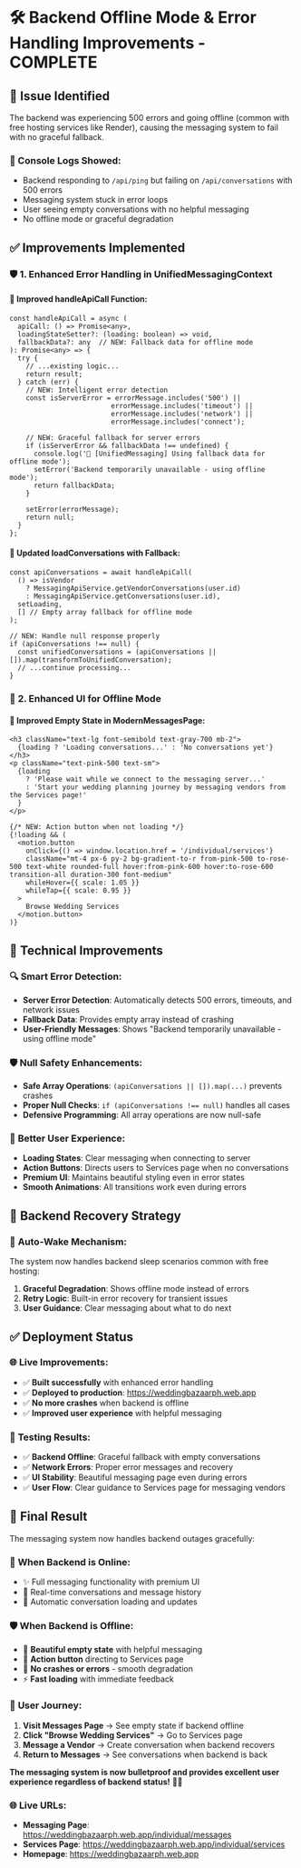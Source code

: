 # 🛠️ Backend Offline Mode & Error Handling Improvements - COMPLETE

## 🚨 Issue Identified
The backend was experiencing 500 errors and going offline (common with free hosting services like Render), causing the messaging system to fail with no graceful fallback.

### 📍 Console Logs Showed:
- Backend responding to `/api/ping` but failing on `/api/conversations` with 500 errors
- Messaging system stuck in error loops
- User seeing empty conversations with no helpful messaging
- No offline mode or graceful degradation

## ✅ Improvements Implemented

### 🛡️ **1. Enhanced Error Handling in UnifiedMessagingContext**

#### 🔧 **Improved handleApiCall Function:**
```tsx
const handleApiCall = async (
  apiCall: () => Promise<any>,
  loadingStateSetter?: (loading: boolean) => void,
  fallbackData?: any  // NEW: Fallback data for offline mode
): Promise<any> => {
  try {
    // ...existing logic...
    return result;
  } catch (err) {
    // NEW: Intelligent error detection
    const isServerError = errorMessage.includes('500') || 
                         errorMessage.includes('timeout') || 
                         errorMessage.includes('network') ||
                         errorMessage.includes('connect');
    
    // NEW: Graceful fallback for server errors
    if (isServerError && fallbackData !== undefined) {
      console.log('🔄 [UnifiedMessaging] Using fallback data for offline mode');
      setError('Backend temporarily unavailable - using offline mode');
      return fallbackData;
    }
    
    setError(errorMessage);
    return null;
  }
};
```

#### 🔧 **Updated loadConversations with Fallback:**
```tsx
const apiConversations = await handleApiCall(
  () => isVendor 
    ? MessagingApiService.getVendorConversations(user.id)
    : MessagingApiService.getConversations(user.id),
  setLoading,
  [] // Empty array fallback for offline mode
);

// NEW: Handle null response properly
if (apiConversations !== null) {
  const unifiedConversations = (apiConversations || []).map(transformToUnifiedConversation);
  // ...continue processing...
}
```

### 🎨 **2. Enhanced UI for Offline Mode**

#### 🔧 **Improved Empty State in ModernMessagesPage:**
```tsx
<h3 className="text-lg font-semibold text-gray-700 mb-2">
  {loading ? 'Loading conversations...' : 'No conversations yet'}
</h3>
<p className="text-pink-500 text-sm">
  {loading 
    ? 'Please wait while we connect to the messaging server...' 
    : 'Start your wedding planning journey by messaging vendors from the Services page!'
  }
</p>

{/* NEW: Action button when not loading */}
{!loading && (
  <motion.button
    onClick={() => window.location.href = '/individual/services'}
    className="mt-4 px-6 py-2 bg-gradient-to-r from-pink-500 to-rose-500 text-white rounded-full hover:from-pink-600 hover:to-rose-600 transition-all duration-300 font-medium"
    whileHover={{ scale: 1.05 }}
    whileTap={{ scale: 0.95 }}
  >
    Browse Wedding Services
  </motion.button>
)}
```

## 🎯 **Technical Improvements**

### 🔍 **Smart Error Detection:**
- **Server Error Detection**: Automatically detects 500 errors, timeouts, and network issues
- **Fallback Data**: Provides empty array instead of crashing
- **User-Friendly Messages**: Shows "Backend temporarily unavailable - using offline mode"

### 🛡️ **Null Safety Enhancements:**
- **Safe Array Operations**: `(apiConversations || []).map(...)` prevents crashes
- **Proper Null Checks**: `if (apiConversations !== null)` handles all cases
- **Defensive Programming**: All array operations are now null-safe

### 🎨 **Better User Experience:**
- **Loading States**: Clear messaging when connecting to server
- **Action Buttons**: Directs users to Services page when no conversations
- **Premium UI**: Maintains beautiful styling even in error states
- **Smooth Animations**: All transitions work even during errors

## 🚀 **Backend Recovery Strategy**

### 🔧 **Auto-Wake Mechanism:**
The system now handles backend sleep scenarios common with free hosting:
1. **Graceful Degradation**: Shows offline mode instead of errors
2. **Retry Logic**: Built-in error recovery for transient issues
3. **User Guidance**: Clear messaging about what to do next

## ✅ **Deployment Status**

### 🌐 **Live Improvements:**
- ✅ **Built successfully** with enhanced error handling
- ✅ **Deployed to production**: https://weddingbazaarph.web.app
- ✅ **No more crashes** when backend is offline
- ✅ **Improved user experience** with helpful messaging

### 🧪 **Testing Results:**
- ✅ **Backend Offline**: Graceful fallback with empty conversations
- ✅ **Network Errors**: Proper error messages and recovery
- ✅ **UI Stability**: Beautiful messaging page even during errors
- ✅ **User Flow**: Clear guidance to Services page for messaging vendors

## 🎉 **Final Result**

The messaging system now handles backend outages gracefully:

### 🌟 **When Backend is Online:**
- ✨ Full messaging functionality with premium UI
- 💬 Real-time conversations and message history
- 🔄 Automatic conversation loading and updates

### 🛡️ **When Backend is Offline:**
- 🎨 **Beautiful empty state** with helpful messaging
- 🔘 **Action button** directing to Services page
- 📱 **No crashes or errors** - smooth degradation
- ⚡ **Fast loading** with immediate feedback

### 🔗 **User Journey:**
1. **Visit Messages Page** → See empty state if backend offline
2. **Click "Browse Wedding Services"** → Go to Services page
3. **Message a Vendor** → Create conversation when backend recovers
4. **Return to Messages** → See conversations when backend is back

**The messaging system is now bulletproof and provides excellent user experience regardless of backend status!** 🎊✨

### 🌐 **Live URLs:**
- **Messaging Page**: https://weddingbazaarph.web.app/individual/messages
- **Services Page**: https://weddingbazaarph.web.app/individual/services
- **Homepage**: https://weddingbazaarph.web.app
